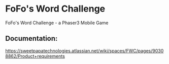 # FoFo's Word Challenge
FoFo's Word Challenge - a Phaser3 Mobile Game

## Documentation:
https://sweetpapatechnologies.atlassian.net/wiki/spaces/FWC/pages/90308862/Product+requirements
